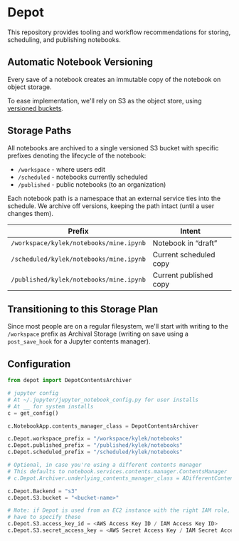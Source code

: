 # Depot

This repository provides tooling and workflow recommendations for storing, scheduling, and publishing notebooks.

## Automatic Notebook Versioning

Every save of a notebook creates an immutable copy of the notebook on object storage. 

To ease implementation, we'll rely on S3 as the object store, using [versioned buckets](https://docs.aws.amazon.com/AmazonS3/latest/dev/Versioning.html).

<!--

Include diagram for versioning

-->

## Storage Paths

All notebooks are archived to a single versioned S3 bucket with specific prefixes denoting the lifecycle of the notebook:

* `/workspace` - where users edit
* `/scheduled` - notebooks currently scheduled
* `/published` - public notebooks (to an organization)

Each notebook path is a namespace that an external service ties into the schedule. We archive off versions, keeping the path intact (until a user changes them). 

| Prefix |  Intent | 
|---|---|
| `/workspace/kylek/notebooks/mine.ipynb`  | Notebook in “draft”  | 
| `/scheduled/kylek/notebooks/mine.ipynb`  | Current scheduled copy  | 
| `/published/kylek/notebooks/mine.ipynb`  | Current published copy  | 


## Transitioning to this Storage Plan

Since most people are on a regular filesystem, we'll start with writing to the `/workspace` prefix as Archival Storage (writing on save using a `post_save_hook` for a Jupyter contents manager).

## Configuration

```python
from depot import DepotContentsArchiver

# jupyter config
# At ~/.jupyter/jupyter_notebook_config.py for user installs
# At __ for system installs
c = get_config()

c.NotebookApp.contents_manager_class = DepotContentsArchiver

c.Depot.workspace_prefix = "/workspace/kylek/notebooks"
c.Depot.published_prefix = "/published/kylek/notebooks"  
c.Depot.scheduled_prefix = "/scheduled/kylek/notebooks"  

# Optional, in case you're using a different contents manager
# This defaults to notebook.services.contents.manager.ContentsManager
# c.Depot.Archiver.underlying_contents_manager_class = ADifferentContentsManager

c.Depot.Backend = "s3"
c.Depot.S3.bucket = "<bucket-name>"

# Note: if Depot is used from an EC2 instance with the right IAM role, you don't
# have to specify these
c.Depot.S3.access_key_id = <AWS Access Key ID / IAM Access Key ID>
c.Depot.S3.secret_access_key = <AWS Secret Access Key / IAM Secret Access Key>
```

